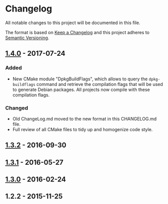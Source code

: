 # Changelog
All notable changes to this project will be documented in this file.

The format is based on [Keep a Changelog](http://keepachangelog.com/en/1.0.0/)
and this project adheres to [Semantic Versioning](http://semver.org/spec/v2.0.0.html).

## [1.4.0] - 2017-07-24

### Added
- New CMake module "DpkgBuildFlags", which allows to query the `dpkg-buildflags` command and retrieve the compilation flags that will be used to generate Debian packages. All projects now compile with these compilation flags.

### Changed
- Old ChangeLog.md moved to the new format in this CHANGELOG.md file.
- Full review of all CMake files to tidy up and homogenize code style.

## [1.3.2] - 2016-09-30

## [1.3.1] - 2016-05-27

## [1.3.0] - 2016-02-24

## 1.2.2 - 2015-11-25

[1.4.0]: https://github.com/Kurento/kms-cmake-utils/compare/1.3.2...1.4.0
[1.3.2]: https://github.com/Kurento/kms-cmake-utils/compare/1.3.1...1.3.2
[1.3.1]: https://github.com/Kurento/kms-cmake-utils/compare/1.3.0...1.3.1
[1.3.0]: https://github.com/Kurento/kms-cmake-utils/compare/1.2.2...1.3.0
